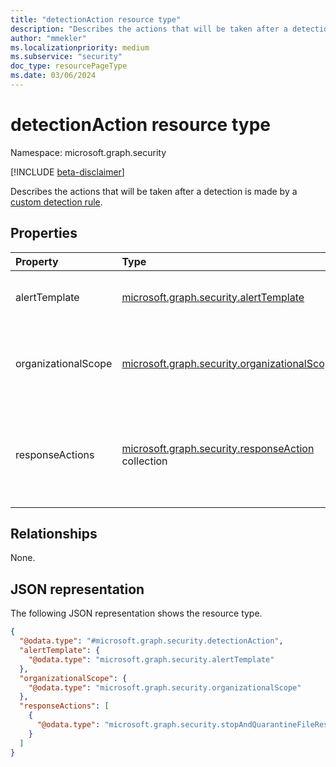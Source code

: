 ```yaml
---
title: "detectionAction resource type"
description: "Describes the actions that will be taken after a detection is made by the custom detection rule."
author: "mmekler"
ms.localizationpriority: medium
ms.subservice: "security"
doc_type: resourcePageType
ms.date: 03/06/2024
---
```


# detectionAction resource type

Namespace: microsoft.graph.security

[!INCLUDE [beta-disclaimer](../../includes/beta-disclaimer.md)]

Describes the actions that will be taken after a detection is made by a [custom detection rule](../resources/security-detectionrule.md).

## Properties
| Property            | Type                                                                                          | Description                                                           |
|:--------------------|:----------------------------------------------------------------------------------------------|:----------------------------------------------------------------------|
| alertTemplate       | [microsoft.graph.security.alertTemplate](../resources/security-alerttemplate.md)              | Template for the generated alert.                                     |
| organizationalScope | [microsoft.graph.security.organizationalScope](../resources/security-organizationalscope.md)  | Groups to which the custom detection rule applies.                    |
| responseActions     | [microsoft.graph.security.responseAction](../resources/security-responseaction.md) collection | Actions taken on impacted assets as set in the custom detection rule. |

## Relationships
None.

## JSON representation
The following JSON representation shows the resource type.
<!-- {
  "blockType": "resource",
  "@odata.type": "microsoft.graph.security.detectionAction"
}
-->
``` json
{
  "@odata.type": "#microsoft.graph.security.detectionAction",
  "alertTemplate": {
    "@odata.type": "microsoft.graph.security.alertTemplate"
  },
  "organizationalScope": {
    "@odata.type": "microsoft.graph.security.organizationalScope"
  },
  "responseActions": [
    {
      "@odata.type": "microsoft.graph.security.stopAndQuarantineFileResponseAction"
    }
  ]
}
```


